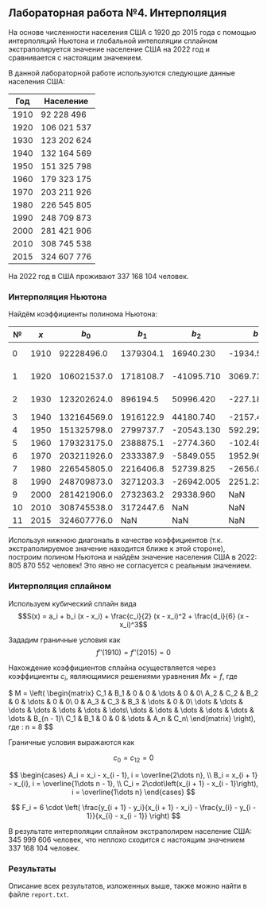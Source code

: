 ## Лабораторная работа №4. Интерполяция

На основе численности населения США с 1920 до 2015 года с помощью интерполяций Ньютона и глобальной интеполяции сплайном экстраполируется значение население США на 2022 год и сравнивается с настоящим значением.

В данной лабораторной работе используются следующие данные населения США:

|Год |Население |
| --- | --- |
|1910|92 228 496|
|1920|106 021 537|
|1930|123 202 624|
|1940|132 164 569|
|1950|151 325 798|
|1960|179 323 175|
|1970|203 211 926|
|1980|226 545 805|
|1990|248 709 873|
|2000|281 421 906|
|2010|308 745 538|
|2015|324 607 776|

На 2022 год в США проживают 337 168 104 человек.

### Интерполяция Ньютона

Найдём коэффициенты полинома Ньютона:

| №   |$x$   |    $b_0$   |   $b_1$  |   $b_2$   |    $b_3$    |    $b_4$   |   $b_5$  |   $b_6$  |   $b_7$  |   $b_8$  |     $b_9$    |    $b_10$     |   $b_11$   |
| --- | ---  |    ---     |   ---    |    ---    |      ---    |     ---    |   ---    |    ---   |    ---   |   ---    |      ---     |      ---      |     ---    |
|0   |1910  | 92228496.0  |1379304.1 | 16940.230 |-1934.531333 | 125.106725 |-4.150598 | 0.080565 |-0.000756 |-0.000008 | 5.099328e-07 |-1.430668e-08  |3.689161e-10|
|1   |1920  |106021537.0  |1718108.7 |-41095.710 | 3069.737667 | -82.423175 | 0.683327 | 0.027611 |-0.001362 | 0.000038 |-9.207357e-07 | 2.442951e-08  |         NaN|
|2   |1930  |123202624.0  | 896194.5 | 50996.420 | -227.189333 | -48.256825 | 2.340014 |-0.067705 | 0.001705 |-0.000045 | 1.400068e-06 |          NaN  |         NaN|
|3   |1940  |132164569.0  |1916122.9 | 44180.740 |-2157.462333 |  68.743867 |-1.722268 | 0.051623 |-0.001858 | 0.000074 |          NaN |          NaN  |         NaN|
|4   |1950  |151325798.0  |2799737.7 |-20543.130 |  592.292333 | -17.369554 | 1.375117 |-0.078456 | 0.003727 |      NaN |          NaN |          NaN  |         NaN|
|5   |1960  |179323175.0  |2388875.1 | -2774.360 | -102.489833 |  51.386312 |-3.332238 | 0.163792 |      NaN |      NaN |          NaN |          NaN  |         NaN|
|6   |1970  |203211926.0  |2333387.9 | -5849.055 | 1952.962667 |-115.225592 | 5.676314 |      NaN |      NaN |      NaN |          NaN |          NaN  |         NaN|
|7   |1980  |226545805.0  |2216406.8 | 52739.825 |-2656.061000 | 140.208560 |      NaN |      NaN |      NaN |      NaN |          NaN |          NaN  |         NaN|
|8   |1990  |248709873.0  |3271203.3 |-26942.005 | 2251.238600 |        NaN |      NaN |      NaN |      NaN |      NaN |          NaN |          NaN  |         NaN|
|9   |2000  |281421906.0  |2732363.2 | 29338.960 |         NaN |        NaN |      NaN |      NaN |      NaN |      NaN |          NaN |          NaN  |         NaN|
|10  |2010  |308745538.0  |3172447.6 |       NaN |         NaN |        NaN |      NaN |      NaN |      NaN |      NaN |          NaN |          NaN  |         NaN|
|11  |2015  |324607776.0  |      NaN |       NaN |         NaN |        NaN |      NaN |      NaN |      NaN |      NaN |          NaN |          NaN  |         NaN|

Используя нижнюю диагональ в качестве коэффициентов (т.к. экстраполируемое значение находится ближе к этой стороне), построим полином Ньютона и найдём значение населения США в 2022: 805 870 552 человек! Это явно не согласуется с реальным значением.

### Интерполяция сплайном

Используем кубический сплайн вида 
$$S(x) = a_i + b_i (x - x_i) + \frac{c_i}{2} (x - x_i)^2 +  \frac{d_i}{6} (x - x_i)^3$$ 

Зададим граничные условия как 
$$f''(1910) = f''(2015) = 0$$

Нахождение коэффициентов сплайна осуществляется через коэффициенты $c_i$, являющимися решениями уравнения $Mx = f$, где

$
M = \left(
    \begin{matrix}
        C_1 & B_1 & 0 & 0 & \dots & 0 & 0\\
        A_2 & C_2 & B_2 & 0 & \dots & 0 & 0\\
        0 & A_3 & C_3 & B_3 & \dots & 0 & 0\\
        \dots & \dots & \dots & \dots & \dots & \dots & \dots\\
        \dots & \dots & \dots & \dots & \dots & \dots & B_{n - 1}\\
        C_1 & B_1 & 0 & 0 & \dots & A_n & C_n\\
    \end{matrix}
    \right), где \: n = 8
$$

Граничные условия выражаются как

$$
c_0 = c_{12} = 0
$$

$$
\begin{cases}
    A_i = x_i - x_{i - 1}, i = \overline{2\dots n}, \\
    B_i = x_{i + 1} - x_{i}, i = \overline{1\dots n - 1}, \\
    C_i = 2\cdot\left(x_{i + 1} - x_{i - 1}\right), i = \overline{1\dots n}
\end{cases}
$$

$$
F_i = 6 \cdot \left(
    \frac{y_{i + 1} - y_i}{x_{i + 1} - x_i} - 
    \frac{y_{i} - y_{i - 1}}{x_{i} - x_{i - 1}}
    \right)
$$

В результате интерполяции сплайном экстраполирем население США: 345 999 606 человек, что неплохо сходится с настоящим значением 337 168 104 человек.

### Результаты

Описание всех результатов, изложенных выше, также можно найти в файле `report.txt`.
